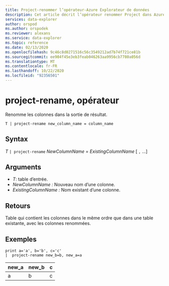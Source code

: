 ```yaml
---
title: Project-renommer l’opérateur-Azure Explorateur de données
description: Cet article décrit l’opérateur renommer Project dans Azure Explorateur de données.
services: data-explorer
author: orspod
ms.author: orspodek
ms.reviewer: alexans
ms.service: data-explorer
ms.topic: reference
ms.date: 02/13/2020
ms.openlocfilehash: 9c46c8d0271516c56c3549212ad7b74f721ce81b
ms.sourcegitcommit: ee904f45e3eb3feab046263aa9956cb7780a056d
ms.translationtype: MT
ms.contentlocale: fr-FR
ms.lasthandoff: 10/22/2020
ms.locfileid: "92356501"
---
```

# <a name="project-rename-operator"></a>project-rename, opérateur

Renomme les colonnes dans la sortie de résultat.

```kusto
T | project-rename new_column_name = column_name
```

## <a name="syntax"></a>Syntax

*T* `| project-rename` *NewColumnName*  =  *ExistingColumnName* [ `,` ...]

## <a name="arguments"></a>Arguments

* *T*: table d’entrée.
* *NewColumnName :* Nouveau nom d’une colonne. 
* *ExistingColumnName :* Nom existant d’une colonne. 

## <a name="returns"></a>Retours

Table qui contient les colonnes dans le même ordre que dans une table existante, avec les colonnes renommées.

## <a name="examples"></a>Exemples

<!-- csl: https://help.kusto.windows.net/Samples -->
```kusto
print a='a', b='b', c='c'
|  project-rename new_b=b, new_a=a
```

|new_a|new_b|c|
|---|---|---|
|a|b|c|
